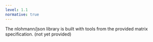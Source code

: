 ```yaml
---
level: 1.1
normative: true
---
```


The nlohmann/json library is built with tools from the provided matrix specification. (not yet provided)